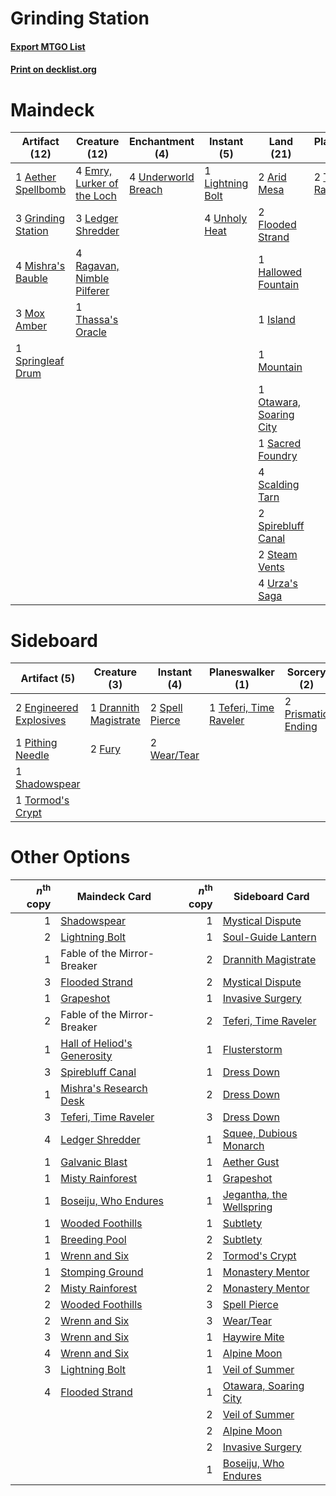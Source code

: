 # Grinding Station

#### [Export MTGO List](../collection/Grinding%20Station/Grinding%20Station.txt)
#### [Print on decklist.org](http://decklist.org/?deckmain=1%09Aether%20Spellbomb%0A2%09Arid%20Mesa%0A4%09Emry,%20Lurker%20of%20the%20Loch%0A4%09Expressive%20Iteration%0A2%09Flooded%20Strand%0A3%09Grinding%20Station%0A1%09Hallowed%20Fountain%0A1%09Island%0A3%09Ledger%20Shredder%0A1%09Lightning%20Bolt%0A4%09Mishra's%20Bauble%0A1%09Mountain%0A3%09Mox%20Amber%0A1%09Otawara,%20Soaring%20City%0A4%09Ragavan,%20Nimble%20Pilferer%0A1%09Sacred%20Foundry%0A4%09Scalding%20Tarn%0A2%09Spirebluff%20Canal%0A1%09Springleaf%20Drum%0A2%09Steam%20Vents%0A2%09Teferi,%20Time%20Raveler%0A1%09Thassa's%20Oracle%0A4%09Underworld%20Breach%0A4%09Unholy%20Heat%0A4%09Urza's%20Saga&deckside=1%09Drannith%20Magistrate%0A2%09Engineered%20Explosives%0A2%09Fury%0A1%09Pithing%20Needle%0A2%09Prismatic%20Ending%0A1%09Shadowspear%0A2%09Spell%20Pierce%0A1%09Teferi,%20Time%20Raveler%0A1%09Tormod's%20Crypt%0A2%09Wear/Tear)
# Maindeck

|                                        Artifact (12)                                        |                                            Creature (12)                                            |                                       Enchantment (4)                                        |                                      Instant (5)                                       |                                            Land (21)                                             |                                        Planeswalker (2)                                         |                                           Sorcery (4)                                           |
|---------------------------------------------------------------------------------------------|-----------------------------------------------------------------------------------------------------|----------------------------------------------------------------------------------------------|----------------------------------------------------------------------------------------|--------------------------------------------------------------------------------------------------|-------------------------------------------------------------------------------------------------|-------------------------------------------------------------------------------------------------|
|1 [Aether Spellbomb](http://gatherer.wizards.com/Pages/Card/Details.aspx?multiverseid=220525)|4 [Emry, Lurker of the Loch](http://gatherer.wizards.com/Pages/Card/Details.aspx?multiverseid=473005)|4 [Underworld Breach](http://gatherer.wizards.com/Pages/Card/Details.aspx?multiverseid=476412)|1 [Lightning Bolt](http://gatherer.wizards.com/Pages/Card/Details.aspx?multiverseid=806)|2 [Arid Mesa](http://gatherer.wizards.com/Pages/Card/Details.aspx?multiverseid=405092)            |2 [Teferi, Time Raveler](http://gatherer.wizards.com/Pages/Card/Details.aspx?multiverseid=461148)|4 [Expressive Iteration](http://gatherer.wizards.com/Pages/Card/Details.aspx?multiverseid=513678)|
|3 [Grinding Station](http://gatherer.wizards.com/Pages/Card/Details.aspx?multiverseid=51229) |3 [Ledger Shredder](http://gatherer.wizards.com/Pages/Card/Details.aspx?multiverseid=555247)         |                                                                                              |4 [Unholy Heat](http://gatherer.wizards.com/Pages/Card/Details.aspx?multiverseid=522221)|2 [Flooded Strand](http://gatherer.wizards.com/Pages/Card/Details.aspx?multiverseid=405098)       |                                                                                                 |                                                                                                 |
|4 [Mishra's Bauble](http://gatherer.wizards.com/Pages/Card/Details.aspx?multiverseid=122122) |4 [Ragavan, Nimble Pilferer](http://gatherer.wizards.com/Pages/Card/Details.aspx?multiverseid=522214)|                                                                                              |                                                                                        |1 [Hallowed Fountain](http://gatherer.wizards.com/Pages/Card/Details.aspx?multiverseid=97071)     |                                                                                                 |                                                                                                 |
|3 [Mox Amber](http://gatherer.wizards.com/Pages/Card/Details.aspx?multiverseid=443112)       |1 [Thassa's Oracle](http://gatherer.wizards.com/Pages/Card/Details.aspx?multiverseid=476324)         |                                                                                              |                                                                                        |1 [Island](http://gatherer.wizards.com/Pages/Card/Details.aspx?multiverseid=439857)               |                                                                                                 |                                                                                                 |
|1 [Springleaf Drum](http://gatherer.wizards.com/Pages/Card/Details.aspx?multiverseid=378534) |                                                                                                     |                                                                                              |                                                                                        |1 [Mountain](http://gatherer.wizards.com/Pages/Card/Details.aspx?multiverseid=439859)             |                                                                                                 |                                                                                                 |
|                                                                                             |                                                                                                     |                                                                                              |                                                                                        |1 [Otawara, Soaring City](http://gatherer.wizards.com/Pages/Card/Details.aspx?multiverseid=548584)|                                                                                                 |                                                                                                 |
|                                                                                             |                                                                                                     |                                                                                              |                                                                                        |1 [Sacred Foundry](http://gatherer.wizards.com/Pages/Card/Details.aspx?multiverseid=405106)       |                                                                                                 |                                                                                                 |
|                                                                                             |                                                                                                     |                                                                                              |                                                                                        |4 [Scalding Tarn](http://gatherer.wizards.com/Pages/Card/Details.aspx?multiverseid=405107)        |                                                                                                 |                                                                                                 |
|                                                                                             |                                                                                                     |                                                                                              |                                                                                        |2 [Spirebluff Canal](http://gatherer.wizards.com/Pages/Card/Details.aspx?multiverseid=417822)     |                                                                                                 |                                                                                                 |
|                                                                                             |                                                                                                     |                                                                                              |                                                                                        |2 [Steam Vents](http://gatherer.wizards.com/Pages/Card/Details.aspx?multiverseid=405109)          |                                                                                                 |                                                                                                 |
|                                                                                             |                                                                                                     |                                                                                              |                                                                                        |4 [Urza's Saga](http://gatherer.wizards.com/Pages/Card/Details.aspx?multiverseid=522335)          |                                                                                                 |                                                                                                 |


# Sideboard

|                                          Artifact (5)                                           |                                          Creature (3)                                          |                                       Instant (4)                                       |                                        Planeswalker (1)                                         |                                         Sorcery (2)                                         |
|-------------------------------------------------------------------------------------------------|------------------------------------------------------------------------------------------------|-----------------------------------------------------------------------------------------|-------------------------------------------------------------------------------------------------|---------------------------------------------------------------------------------------------|
|2 [Engineered Explosives](http://gatherer.wizards.com/Pages/Card/Details.aspx?multiverseid=50139)|1 [Drannith Magistrate](http://gatherer.wizards.com/Pages/Card/Details.aspx?multiverseid=479531)|2 [Spell Pierce](http://gatherer.wizards.com/Pages/Card/Details.aspx?multiverseid=425876)|1 [Teferi, Time Raveler](http://gatherer.wizards.com/Pages/Card/Details.aspx?multiverseid=461148)|2 [Prismatic Ending](http://gatherer.wizards.com/Pages/Card/Details.aspx?multiverseid=522101)|
|1 [Pithing Needle](http://gatherer.wizards.com/Pages/Card/Details.aspx?multiverseid=129526)      |2 [Fury](http://gatherer.wizards.com/Pages/Card/Details.aspx?multiverseid=522202)               |2 [Wear/Tear](http://gatherer.wizards.com/Pages/Card/Details.aspx?multiverseid=368950)   |                                                                                                 |                                                                                             |
|1 [Shadowspear](http://gatherer.wizards.com/Pages/Card/Details.aspx?multiverseid=476487)         |                                                                                                |                                                                                         |                                                                                                 |                                                                                             |
|1 [Tormod's Crypt](http://gatherer.wizards.com/Pages/Card/Details.aspx?multiverseid=389723)      |                                                                                                |                                                                                         |                                                                                                 |                                                                                             |


# Other Options

|*n*<sup>th</sup> copy|                                            Maindeck Card                                             |*n*<sup>th</sup> copy|                                          Sideboard Card                                           |
|--------------------:|------------------------------------------------------------------------------------------------------|--------------------:|---------------------------------------------------------------------------------------------------|
|                    1|[Shadowspear](http://gatherer.wizards.com/Pages/Card/Details.aspx?multiverseid=476487)                |                    1|[Mystical Dispute](http://gatherer.wizards.com/Pages/Card/Details.aspx?multiverseid=473020)        |
|                    2|[Lightning Bolt](http://gatherer.wizards.com/Pages/Card/Details.aspx?multiverseid=806)                |                    1|[Soul-Guide Lantern](http://gatherer.wizards.com/Pages/Card/Details.aspx?multiverseid=476488)      |
|                    1|Fable of the Mirror-Breaker                                                                           |                    2|[Drannith Magistrate](http://gatherer.wizards.com/Pages/Card/Details.aspx?multiverseid=479531)     |
|                    3|[Flooded Strand](http://gatherer.wizards.com/Pages/Card/Details.aspx?multiverseid=405098)             |                    2|[Mystical Dispute](http://gatherer.wizards.com/Pages/Card/Details.aspx?multiverseid=473020)        |
|                    1|[Grapeshot](http://gatherer.wizards.com/Pages/Card/Details.aspx?multiverseid=426588)                  |                    1|[Invasive Surgery](http://gatherer.wizards.com/Pages/Card/Details.aspx?multiverseid=409811)        |
|                    2|Fable of the Mirror-Breaker                                                                           |                    2|[Teferi, Time Raveler](http://gatherer.wizards.com/Pages/Card/Details.aspx?multiverseid=461148)    |
|                    1|[Hall of Heliod's Generosity](http://gatherer.wizards.com/Pages/Card/Details.aspx?multiverseid=464190)|                    1|[Flusterstorm](http://gatherer.wizards.com/Pages/Card/Details.aspx?multiverseid=228255)            |
|                    3|[Spirebluff Canal](http://gatherer.wizards.com/Pages/Card/Details.aspx?multiverseid=417822)           |                    1|[Dress Down](http://gatherer.wizards.com/Pages/Card/Details.aspx?multiverseid=522115)              |
|                    1|[Mishra's Research Desk](http://gatherer.wizards.com/Pages/Card/Details.aspx?multiverseid=583747)     |                    2|[Dress Down](http://gatherer.wizards.com/Pages/Card/Details.aspx?multiverseid=522115)              |
|                    3|[Teferi, Time Raveler](http://gatherer.wizards.com/Pages/Card/Details.aspx?multiverseid=461148)       |                    3|[Dress Down](http://gatherer.wizards.com/Pages/Card/Details.aspx?multiverseid=522115)              |
|                    4|[Ledger Shredder](http://gatherer.wizards.com/Pages/Card/Details.aspx?multiverseid=555247)            |                    1|[Squee, Dubious Monarch](http://gatherer.wizards.com/Pages/Card/Details.aspx?multiverseid=574626)  |
|                    1|[Galvanic Blast](http://gatherer.wizards.com/Pages/Card/Details.aspx?multiverseid=442781)             |                    1|[Aether Gust](http://gatherer.wizards.com/Pages/Card/Details.aspx?multiverseid=466796)             |
|                    1|[Misty Rainforest](http://gatherer.wizards.com/Pages/Card/Details.aspx?multiverseid=405102)           |                    1|[Grapeshot](http://gatherer.wizards.com/Pages/Card/Details.aspx?multiverseid=426588)               |
|                    1|[Boseiju, Who Endures](http://gatherer.wizards.com/Pages/Card/Details.aspx?multiverseid=548579)       |                    1|[Jegantha, the Wellspring](http://gatherer.wizards.com/Pages/Card/Details.aspx?multiverseid=479742)|
|                    1|[Wooded Foothills](http://gatherer.wizards.com/Pages/Card/Details.aspx?multiverseid=405116)           |                    1|[Subtlety](http://gatherer.wizards.com/Pages/Card/Details.aspx?multiverseid=522143)                |
|                    1|[Breeding Pool](http://gatherer.wizards.com/Pages/Card/Details.aspx?multiverseid=97088)               |                    2|[Subtlety](http://gatherer.wizards.com/Pages/Card/Details.aspx?multiverseid=522143)                |
|                    1|[Wrenn and Six](http://gatherer.wizards.com/Pages/Card/Details.aspx?multiverseid=464166)              |                    2|[Tormod's Crypt](http://gatherer.wizards.com/Pages/Card/Details.aspx?multiverseid=389723)          |
|                    1|[Stomping Ground](http://gatherer.wizards.com/Pages/Card/Details.aspx?multiverseid=405110)            |                    1|[Monastery Mentor](http://gatherer.wizards.com/Pages/Card/Details.aspx?multiverseid=391883)        |
|                    2|[Misty Rainforest](http://gatherer.wizards.com/Pages/Card/Details.aspx?multiverseid=405102)           |                    2|[Monastery Mentor](http://gatherer.wizards.com/Pages/Card/Details.aspx?multiverseid=391883)        |
|                    2|[Wooded Foothills](http://gatherer.wizards.com/Pages/Card/Details.aspx?multiverseid=405116)           |                    3|[Spell Pierce](http://gatherer.wizards.com/Pages/Card/Details.aspx?multiverseid=425876)            |
|                    2|[Wrenn and Six](http://gatherer.wizards.com/Pages/Card/Details.aspx?multiverseid=464166)              |                    3|[Wear/Tear](http://gatherer.wizards.com/Pages/Card/Details.aspx?multiverseid=368950)               |
|                    3|[Wrenn and Six](http://gatherer.wizards.com/Pages/Card/Details.aspx?multiverseid=464166)              |                    1|[Haywire Mite](http://gatherer.wizards.com/Pages/Card/Details.aspx?multiverseid=583782)            |
|                    4|[Wrenn and Six](http://gatherer.wizards.com/Pages/Card/Details.aspx?multiverseid=464166)              |                    1|[Alpine Moon](http://gatherer.wizards.com/Pages/Card/Details.aspx?multiverseid=447264)             |
|                    3|[Lightning Bolt](http://gatherer.wizards.com/Pages/Card/Details.aspx?multiverseid=806)                |                    1|[Veil of Summer](http://gatherer.wizards.com/Pages/Card/Details.aspx?multiverseid=466952)          |
|                    4|[Flooded Strand](http://gatherer.wizards.com/Pages/Card/Details.aspx?multiverseid=405098)             |                    1|[Otawara, Soaring City](http://gatherer.wizards.com/Pages/Card/Details.aspx?multiverseid=548584)   |
|                     |                                                                                                      |                    2|[Veil of Summer](http://gatherer.wizards.com/Pages/Card/Details.aspx?multiverseid=466952)          |
|                     |                                                                                                      |                    2|[Alpine Moon](http://gatherer.wizards.com/Pages/Card/Details.aspx?multiverseid=447264)             |
|                     |                                                                                                      |                    2|[Invasive Surgery](http://gatherer.wizards.com/Pages/Card/Details.aspx?multiverseid=409811)        |
|                     |                                                                                                      |                    1|[Boseiju, Who Endures](http://gatherer.wizards.com/Pages/Card/Details.aspx?multiverseid=548579)    |

